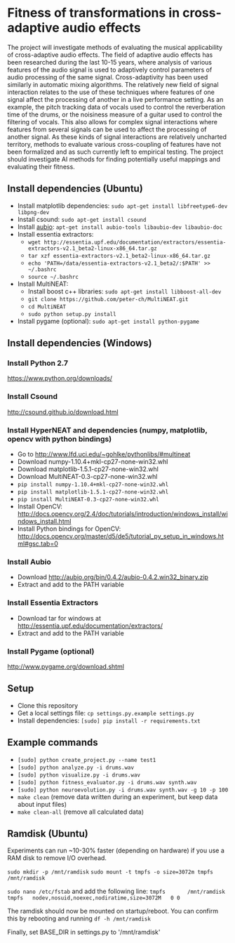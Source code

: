 # Fitness of transformations in cross-adaptive audio effects

The project will investigate methods of evaluating the musical applicability of cross-adaptive audio effects. The field of adaptive audio effects has been researched during the last 10-15 years, where analysis of various features of the audio signal is used to adaptively control parameters of audio processing of the same signal. Cross-adaptivity has been used similarly in automatic mixing algorithms. The relatively new field of signal interaction relates to the use of these techniques where features of one signal affect the processing of another in a live performance setting. As an example, the pitch tracking data of vocals used to control the reverberation time of the drums, or the noisiness measure of a guitar used to control the filtering of vocals. This also allows for complex signal interactions where features from several signals can be used to affect the processing of another signal. As these kinds of signal interactions are relatively uncharted territory, methods to evaluate various cross-coupling of features have not been formalized and as such currently left to empirical testing. The project should investigate AI methods for finding potentially useful mappings and evaluating their fitness.

## Install dependencies (Ubuntu)

* Install matplotlib dependencies: `sudo apt-get install libfreetype6-dev libpng-dev`
* Install csound: `sudo apt-get install csound`
* Install [aubio](http://aubio.org/download): `apt-get install aubio-tools libaubio-dev libaubio-doc`
* Install essentia extractors:
  * `wget http://essentia.upf.edu/documentation/extractors/essentia-extractors-v2.1_beta2-linux-x86_64.tar.gz`
  * `tar xzf essentia-extractors-v2.1_beta2-linux-x86_64.tar.gz`
  * `echo 'PATH=/data/essentia-extractors-v2.1_beta2/:$PATH' >> ~/.bashrc`
  * `source ~/.bashrc`
* Install MultiNEAT:
  * Install boost c++ libraries: `sudo apt-get install libboost-all-dev`
  * `git clone https://github.com/peter-ch/MultiNEAT.git`
  * `cd MultiNEAT`
  * `sudo python setup.py install`
* Install pygame (optional): `sudo apt-get install python-pygame`

## Install dependencies (Windows)

### Install Python 2.7
https://www.python.org/downloads/

### Install Csound
http://csound.github.io/download.html

### Install HyperNEAT and dependencies (numpy, matplotlib, opencv with python bindings)
* Go to http://www.lfd.uci.edu/~gohlke/pythonlibs/#multineat
* Download numpy-1.10.4+mkl-cp27-none-win32.whl
* Download matplotlib-1.5.1-cp27-none-win32.whl
* Download MultiNEAT-0.3-cp27-none-win32.whl
* `pip install numpy-1.10.4+mkl-cp27-none-win32.whl`
* `pip install matplotlib-1.5.1-cp27-none-win32.whl`
* `pip install MultiNEAT-0.3-cp27-none-win32.whl`
* Install OpenCV: http://docs.opencv.org/2.4/doc/tutorials/introduction/windows_install/windows_install.html
* Install Python bindings for OpenCV: http://docs.opencv.org/master/d5/de5/tutorial_py_setup_in_windows.html#gsc.tab=0

### Install Aubio
* Download http://aubio.org/bin/0.4.2/aubio-0.4.2.win32_binary.zip
* Extract and add to the PATH variable

### Install Essentia Extractors
* Download tar for windows at http://essentia.upf.edu/documentation/extractors/
* Extract and add to the PATH variable

### Install Pygame (optional)
http://www.pygame.org/download.shtml

## Setup

* Clone this repository
* Get a local settings file: `cp settings.py.example settings.py`
* Install dependencies: `[sudo] pip install -r requirements.txt`

## Example commands

* `[sudo] python create_project.py --name test1`
* `[sudo] python analyze.py -i drums.wav`
* `[sudo] python visualize.py -i drums.wav`
* `[sudo] python fitness_evaluator.py -i drums.wav synth.wav`
* `[sudo] python neuroevolution.py -i drums.wav synth.wav -g 10 -p 100`
* `make clean` (remove data written during an experiment, but keep data about input files)
* `make clean-all` (remove all calculated data)

## Ramdisk (Ubuntu)

Experiments can run ~10-30% faster (depending on hardware) if you use a RAM disk to remove I/O overhead.

`sudo mkdir -p /mnt/ramdisk`
`sudo mount -t tmpfs -o size=3072m tmpfs /mnt/ramdisk`

`sudo nano /etc/fstab` and add the following line:
`tmpfs       /mnt/ramdisk tmpfs   nodev,nosuid,noexec,nodiratime,size=3072M   0 0`

The ramdisk should now be mounted on startup/reboot. You can confirm this by rebooting and running
`df -h /mnt/ramdisk`

Finally, set BASE_DIR in settings.py to '/mnt/ramdisk'
